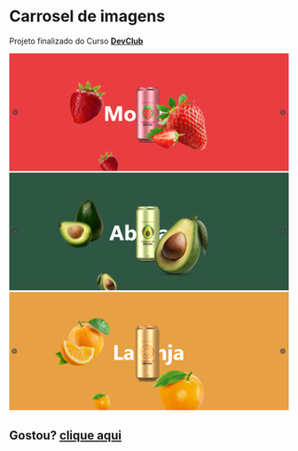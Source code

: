 <h1>Carrosel de imagens</h1>
<p>Projeto finalizado do Curso <strong><a href="https://www.youtube.com/@canaldevclub" target="_blank" rel="external">DevClub</a></strong></p>

<img src="image/IMG do projeto Finalizado/tela- morango.png"></img>
<img src="image/IMG do projeto Finalizado/tela - abacate.png"></img>
<img src="image/IMG do projeto Finalizado/tela - laranja.png"></img>

<h2>Gostou? <a href="https://filipe520.github.io/Projeto-Refri-animado/" target="_blank">clique aqui</a></h2>